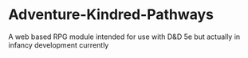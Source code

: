 # Adventure-Kindred-Pathways
A web based RPG module intended for use with D&amp;D 5e but actually in infancy development currently
